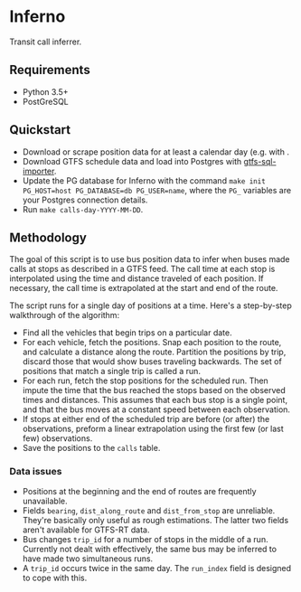 # Inferno

Transit call inferrer.

## Requirements
* Python 3.5+
* PostGreSQL

## Quickstart

* Download or scrape position data for at least a calendar day (e.g. with .
* Download GTFS schedule data and load into Postgres with [gtfs-sql-importer](https://github.com/fitnr/gtfs-sql-importer).
* Update the PG database for Inferno with the command `make init PG_HOST=host PG_DATABASE=db PG_USER=name`, where the `PG_` variables are your Postgres connection details.
* Run `make calls-day-YYYY-MM-DD`.

## Methodology

The goal of this script is to use bus position data to infer when buses made calls at stops as described in a GTFS feed. The call time at each stop is interpolated using the time and distance traveled of each position. If necessary, the call time is extrapolated at the start and end of the route.

The script runs for a single day of positions at a time. Here's a step-by-step walkthrough of the algorithm:

* Find all the vehicles that begin trips on a particular date.
* For each vehicle, fetch the positions. Snap each position to the route, and calculate a distance along the route. Partition the positions by trip, discard those that would show buses traveling backwards. The set of positions that match a single trip is called a run.
* For each run, fetch the stop positions for the scheduled run. Then impute the time that the bus reached the stops based on the observed times and distances. This assumes that each bus stop is a single point, and that the bus moves at a constant speed between each observation.
* If stops at either end of the scheduled trip are before (or after) the observations, preform a linear extrapolation using the first few (or last few) observations.
* Save the positions to the `calls` table.

### Data issues

* Positions at the beginning and the end of routes are frequently unavailable.
* Fields `bearing`, `dist_along_route` and `dist_from_stop` are unreliable. They're basically only useful as rough estimations. The latter two fields aren't available for GTFS-RT data.
* Bus changes `trip_id` for a number of stops in the middle of a run. Currently not dealt with effectively, the same bus may be inferred to have made two simultaneous runs.
* A `trip_id` occurs twice in the same day. The `run_index` field is designed to cope with this.
